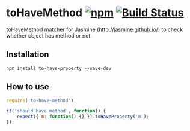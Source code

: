 # toHaveMethod [![npm](https://img.shields.io/npm/v/to-have-method.svg)](https://www.npmjs.com/package/to-have-method) [![Build Status](https://travis-ci.org/hyzhak/to-have-method.svg?branch=master)](https://travis-ci.org/hyzhak/to-have-method)

toHaveMethod matcher for Jasmine (http://jasmine.github.io/) to check whether object has method or not.

## Installation

```
npm install to-have-property --save-dev
```

## How to use

```javascript
require('to-have-method');

it('should have method', function() {
    expect({ m: function() {} }).toHaveProperty('m');
});

```
